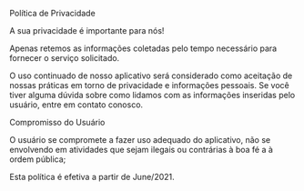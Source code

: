 Política de Privacidade

A sua privacidade é importante para nós!

Apenas retemos as informações coletadas pelo tempo necessário para fornecer o serviço solicitado.

O uso continuado de nosso aplicativo será considerado como aceitação de nossas práticas em torno de privacidade e informações pessoais. Se você tiver alguma dúvida sobre como lidamos com as informações inseridas pelo usuário, entre em contato conosco.

Compromisso do Usuário

O usuário se compromete a fazer uso adequado do aplicativo, não se envolvendo em atividades que sejam ilegais ou contrárias à boa fé a à ordem pública;

Esta política é efetiva a partir de June/2021.
